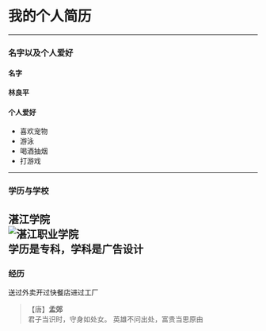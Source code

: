 
# 我的个人简历
---
### 名字以及个人爱好
#### 名字
**林良平**
#### 个人爱好
* 喜欢宠物
* 游泳
* 喝酒抽烟
* 打游戏
---
### 学历与学校
**湛江学院**<br>
![湛江职业学院](http://www.gzbdqnqmx.com/wp-content/uploads/2018/12/20181204115341.jpg)<br>
**学历是专科，学科是广告设计**
---
### 经历
送过外卖开过快餐店进过工厂<br>
>【唐】**孟郊**<br>
>君子当识时，守身如处女。 英雄不问出处，富贵当思原由

